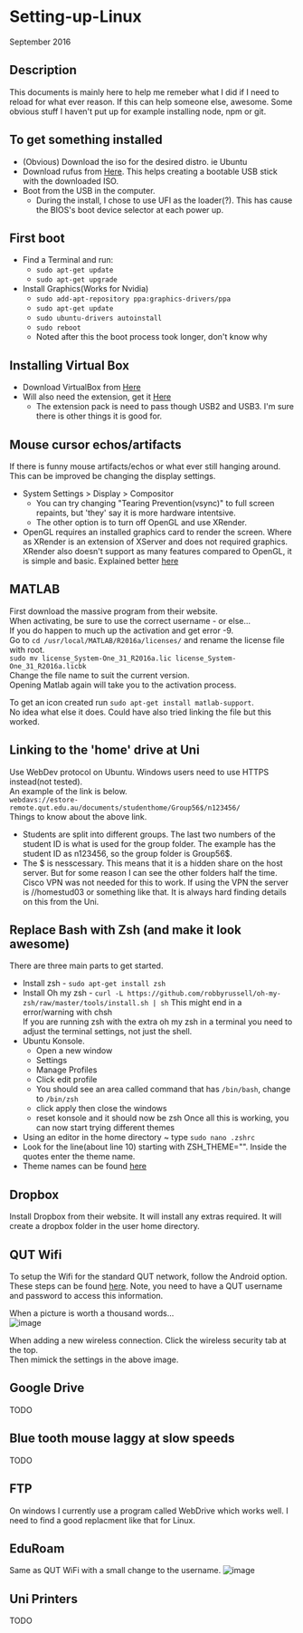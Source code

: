 # Setting-up-Linux
September 2016
## Description 
This documents is mainly here to help me remeber what I did if I need to reload for what ever reason.  If this can help someone else, awesome.  Some obvious stuff I haven't put up for example installing node, npm or git.

## To get something installed
* (Obvious) Download the iso for the desired distro.  ie Ubuntu
* Download rufus from [Here](https://rufus.akeo.ie/).  This helps creating a bootable USB stick with the downloaded ISO.
* Boot from the USB in the computer.  
  * During the install, I chose to use UFI as the loader(?).  This has cause the BIOS's boot device selector at each power up.  

## First boot
* Find a Terminal and run:
  * `sudo apt-get update`
  * `sudo apt-get upgrade`
* Install Graphics(Works for Nvidia)
  * `sudo add-apt-repository ppa:graphics-drivers/ppa`
  * `sudo apt-get update`
  * `sudo ubuntu-drivers autoinstall`
  * `sudo reboot`
  * Noted after this the boot process took longer, don't know why

## Installing Virtual Box 
* Download VirtualBox from [Here](https://www.virtualbox.org/wiki/Linux_Downloads)
* Will also need the extension, get it [Here](https://www.virtualbox.org/wiki/Downloads)
  * The extension pack is need to pass though USB2 and USB3.  I'm sure there is other things it is good for.

## Mouse cursor echos/artifacts
If there is funny mouse artifacts/echos or what ever still hanging around.  This can be improved be changing the display settings.
* System Settings > Display > Compositor
  * You can try changing "Tearing Prevention(vsync)" to full screen repaints, but 'they' say it is more hardware intentsive.
  * The other option is to turn off OpenGL and use XRender.
* OpenGL requires an installed graphics card to render the screen.  Where as XRender is an extension of XServer and does not required graphics.  XRender also doesn't support as many features compared to OpenGL, it is simple and basic.  Explained better [here](http://stackoverflow.com/questions/22318322/what-is-the-difference-between-opengl-and-xrender-in-kde-desktop-effects)

## MATLAB
First download the massive program from their website.  
When activating, be sure to use the correct username - or else...  
If you do happen to much up the activation and get error -9.  
Go to `cd /usr/local/MATLAB/R2016a/licenses/` and rename the license file with root.  
`sudo mv license_System-One_31_R2016a.lic license_System-One_31_R2016a.licbk`  
Change the file name to suit the current version.  
Opening Matlab again will take you to the activation process.  

To get an icon created run `sudo apt-get install matlab-support`.  
No idea what else it does.  Could have also tried linking the file but this worked.

## Linking to the 'home' drive at Uni
Use WebDev protocol on Ubuntu. Windows users need to use HTTPS instead(not tested).  
An example of the link is below.  
`webdavs://estore-remote.qut.edu.au/documents/studenthome/Group56$/n123456/`  
Things to know about the above link.  
* Students are split into different groups.  The last two numbers of the student ID is what is used for the group folder.  The example has the student ID as n123456, so the group folder is Group56$.  
* The $ is nesscessary.  This means that it is a hidden share on the host server. But for some reason I can see the other folders half the time.
Cisco VPN was not needed for this to work.  If using the VPN the server is //homestud03 or something like that.  It is always hard finding details on this from the Uni.

## Replace Bash with Zsh (and make it look awesome)
There are three main parts to get started.
* Install zsh - `sudo apt-get install zsh`
* Install Oh my zsh - `curl -L https://github.com/robbyrussell/oh-my-zsh/raw/master/tools/install.sh | sh`
  This might end in a error/warning with chsh  
  If you are running zsh with the extra oh my zsh in a terminal you need to adjust the terminal settings, not just the shell.
* Ubuntu Konsole.  
  * Open a new window
  * Settings
  * Manage Profiles
  * Click edit profile
  * You should see an area called command that has `/bin/bash`, change to `/bin/zsh`
  * click apply then close the windows
  * reset konsole and it should now be zsh
Once all this is working, you can now start trying different themes
* Using an editor in the home directory ~ type `sudo nano .zshrc`
* Look for the line(about line 10) starting with ZSH_THEME="".  Inside the quotes enter the theme name.
* Theme names can be found [here](https://zshthem.es/all/)

## Dropbox
Install Dropbox from their website.  It will install any extras required.
It will create a dropbox folder in the user home directory.

## QUT Wifi
To setup the Wifi for the standard QUT network, follow the Android option.  These steps can be found [here](https://heat.qut.edu.au/HEAT/Default.aspx?Role=SelfService&Scope=SelfService&CommandId=Open&Tab=Knowledge&ItemId=F3F2947927DE43FA8053CDBFB87875A6#1473111243889).  Note, you need to have a QUT username and password to access this information.

When a picture is worth a thousand words...  
![image](QUTWirelessSettings.jpg)  

When adding a new wireless connection. Click the wireless security tab at the top.  
Then mimick the settings in the above image.  

## Google Drive 
TODO

## Blue tooth mouse laggy at slow speeds
TODO

## FTP
On windows I currently use a program called WebDrive which works well.  I need to find a good replacment like that for Linux.

## EduRoam
Same as QUT WiFi with a small change to the username.
![image](eduroamWirelessSettings.png)

## Uni Printers
TODO
